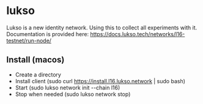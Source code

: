 # lukso

Lukso is a new identity network. Using this to collect all experiments with it. Documentation is provided here: <https://docs.lukso.tech/networks/l16-testnet/run-node/>

## Install (macos)

* Create a directory
* Install client (sudo curl https://install.l16.lukso.network | sudo bash)
* Start (sudo lukso network init --chain l16)
* Stop when needed (sudo lukso network stop)